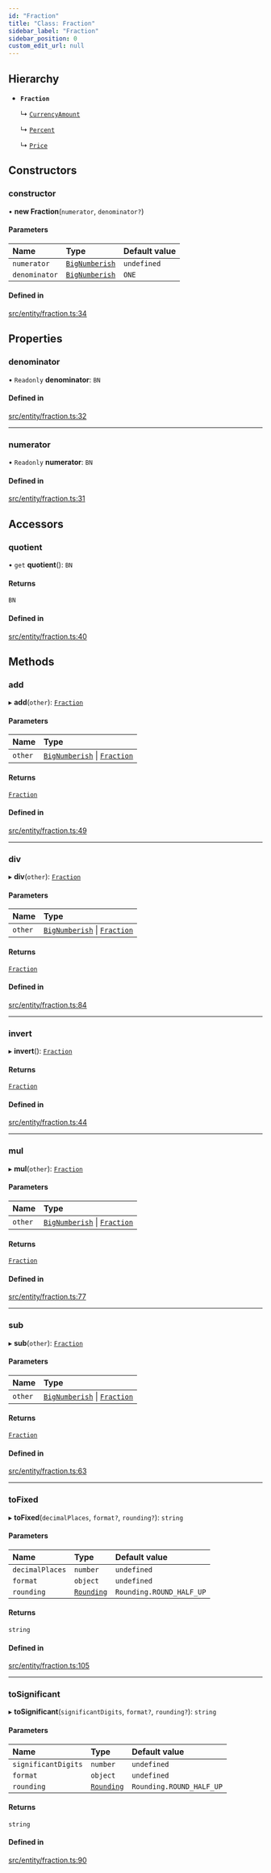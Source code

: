 ```yaml
---
id: "Fraction"
title: "Class: Fraction"
sidebar_label: "Fraction"
sidebar_position: 0
custom_edit_url: null
---
```


## Hierarchy

- **`Fraction`**

  ↳ [`CurrencyAmount`](CurrencyAmount.md)

  ↳ [`Percent`](Percent.md)

  ↳ [`Price`](Price.md)

## Constructors

### constructor

• **new Fraction**(`numerator`, `denominator?`)

#### Parameters

| Name | Type | Default value |
| :------ | :------ | :------ |
| `numerator` | [`BigNumberish`](../modules.md#bignumberish) | `undefined` |
| `denominator` | [`BigNumberish`](../modules.md#bignumberish) | `ONE` |

#### Defined in

[src/entity/fraction.ts:34](https://github.com/alpha-defi/raydium-sdk/blob/108ded9/src/entity/fraction.ts#L34)

## Properties

### denominator

• `Readonly` **denominator**: `BN`

#### Defined in

[src/entity/fraction.ts:32](https://github.com/alpha-defi/raydium-sdk/blob/108ded9/src/entity/fraction.ts#L32)

___

### numerator

• `Readonly` **numerator**: `BN`

#### Defined in

[src/entity/fraction.ts:31](https://github.com/alpha-defi/raydium-sdk/blob/108ded9/src/entity/fraction.ts#L31)

## Accessors

### quotient

• `get` **quotient**(): `BN`

#### Returns

`BN`

#### Defined in

[src/entity/fraction.ts:40](https://github.com/alpha-defi/raydium-sdk/blob/108ded9/src/entity/fraction.ts#L40)

## Methods

### add

▸ **add**(`other`): [`Fraction`](Fraction.md)

#### Parameters

| Name | Type |
| :------ | :------ |
| `other` | [`BigNumberish`](../modules.md#bignumberish) \| [`Fraction`](Fraction.md) |

#### Returns

[`Fraction`](Fraction.md)

#### Defined in

[src/entity/fraction.ts:49](https://github.com/alpha-defi/raydium-sdk/blob/108ded9/src/entity/fraction.ts#L49)

___

### div

▸ **div**(`other`): [`Fraction`](Fraction.md)

#### Parameters

| Name | Type |
| :------ | :------ |
| `other` | [`BigNumberish`](../modules.md#bignumberish) \| [`Fraction`](Fraction.md) |

#### Returns

[`Fraction`](Fraction.md)

#### Defined in

[src/entity/fraction.ts:84](https://github.com/alpha-defi/raydium-sdk/blob/108ded9/src/entity/fraction.ts#L84)

___

### invert

▸ **invert**(): [`Fraction`](Fraction.md)

#### Returns

[`Fraction`](Fraction.md)

#### Defined in

[src/entity/fraction.ts:44](https://github.com/alpha-defi/raydium-sdk/blob/108ded9/src/entity/fraction.ts#L44)

___

### mul

▸ **mul**(`other`): [`Fraction`](Fraction.md)

#### Parameters

| Name | Type |
| :------ | :------ |
| `other` | [`BigNumberish`](../modules.md#bignumberish) \| [`Fraction`](Fraction.md) |

#### Returns

[`Fraction`](Fraction.md)

#### Defined in

[src/entity/fraction.ts:77](https://github.com/alpha-defi/raydium-sdk/blob/108ded9/src/entity/fraction.ts#L77)

___

### sub

▸ **sub**(`other`): [`Fraction`](Fraction.md)

#### Parameters

| Name | Type |
| :------ | :------ |
| `other` | [`BigNumberish`](../modules.md#bignumberish) \| [`Fraction`](Fraction.md) |

#### Returns

[`Fraction`](Fraction.md)

#### Defined in

[src/entity/fraction.ts:63](https://github.com/alpha-defi/raydium-sdk/blob/108ded9/src/entity/fraction.ts#L63)

___

### toFixed

▸ **toFixed**(`decimalPlaces`, `format?`, `rounding?`): `string`

#### Parameters

| Name | Type | Default value |
| :------ | :------ | :------ |
| `decimalPlaces` | `number` | `undefined` |
| `format` | `object` | `undefined` |
| `rounding` | [`Rounding`](../enums/Rounding.md) | `Rounding.ROUND_HALF_UP` |

#### Returns

`string`

#### Defined in

[src/entity/fraction.ts:105](https://github.com/alpha-defi/raydium-sdk/blob/108ded9/src/entity/fraction.ts#L105)

___

### toSignificant

▸ **toSignificant**(`significantDigits`, `format?`, `rounding?`): `string`

#### Parameters

| Name | Type | Default value |
| :------ | :------ | :------ |
| `significantDigits` | `number` | `undefined` |
| `format` | `object` | `undefined` |
| `rounding` | [`Rounding`](../enums/Rounding.md) | `Rounding.ROUND_HALF_UP` |

#### Returns

`string`

#### Defined in

[src/entity/fraction.ts:90](https://github.com/alpha-defi/raydium-sdk/blob/108ded9/src/entity/fraction.ts#L90)
